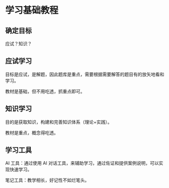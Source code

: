 # 学习基础教程


## 确定目标

应试？知识？

## 应试学习

目标是应试，是解题，因此题库是重点，需要根据需要解答的题目有的放矢地看和学习。

教材是基础，但不用吃透，抓重点即可。

## 知识学习

目的是获取知识，构建和完善知识体系（理论+实践）。

教材是重点，概念得吃透。

## 学习工具

AI 工具：通过使用 AI 对话工具，来辅助学习，通过佐证和提供案例说明，可以实现快速学习。

笔记工具：教学相长，好记性不如烂笔头。

